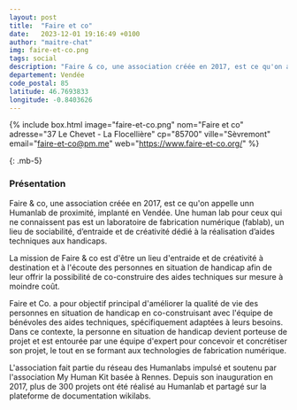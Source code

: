 ```yaml
---
layout: post
title:  "Faire et co"
date:   2023-12-01 19:16:49 +0100
author: "maitre-chat"
img: faire-et-co.png
tags: social
description: "Faire & co, une association créée en 2017, est ce qu'on appelle unn Humanlab de proximité, implanté en Vendée. Une human lab pour ceux qui ne connaissent pas est un laboratoire de fabrication numérique (fablab), un lieu de sociabilité, d’entraide et de créativité dédié à la réalisation d’aides techniques aux handicaps. La mission de Faire & co est d'être un lieu d'entraide et de créativité à destination et à l'écoute des personnes en situation de handicap afin de leur offrir la possibilité de co-construire des aides techniques sur mesure à moindre coût."
departement: Vendée
code_postal: 85
latitude: 46.7693833
longitude: -0.8403626
---
```


{% include box.html image="faire-et-co.png" nom="Faire et co" adresse="37 Le Chevet - La Flocellière" cp="85700" ville="Sèvremont" email="faire-et-co@pm.me" web="https://www.faire-et-co.org/" %}

{: .mb-5}

### Présentation


Faire & co, une association créée en 2017, est ce qu'on appelle unn Humanlab de proximité, implanté en Vendée. Une human lab pour ceux qui ne connaissent pas est un laboratoire de fabrication numérique (fablab), un lieu de sociabilité, d’entraide et de créativité dédié à la réalisation d’aides techniques aux handicaps. 

La mission de Faire & co est d'être un lieu d'entraide et de créativité à destination et à l'écoute des personnes en situation de handicap afin de leur offrir la possibilité de co-construire des aides techniques sur mesure à moindre coût.

Faire et Co. a pour objectif principal d'améliorer la qualité de vie des personnes en situation de handicap en co-construisant avec l'équipe de bénévoles des aides techniques, spécifiquement adaptées à leurs besoins. Dans ce contexte, la personne en situation de handicap devient porteuse de projet et est entourée par une équipe d'expert pour concevoir et concrétiser son projet, le tout en se formant aux technologies de fabrication numérique. 

L'association fait partie du réseau des Humanlabs impulsé et soutenu par l'association My Human Kit basée à Rennes. Depuis son inauguration en 2017, plus de 300 projets ont été réalisé au Humanlab et partagé sur la plateforme de documentation wikilabs. 